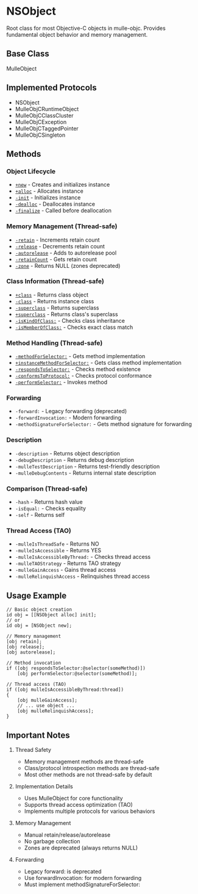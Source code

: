 # NSObject

Root class for most Objective-C objects in mulle-objc. Provides fundamental object behavior and memory management.

## Base Class
MulleObject

## Implemented Protocols
- NSObject
- MulleObjCRuntimeObject
- MulleObjCClassCluster
- MulleObjCException
- MulleObjCTaggedPointer
- MulleObjCSingleton

## Methods

### Object Lifecycle
- [`+new`](https://www.perplexity.ai/search?q=Please+create+some+detailed+API+documentation+for+the+method+new+of+NSObject+of+the+MulleObjC+project+https://github.com/mulle-objc/MulleObjC.+You+will+find+source+code+probably+at+https://raw.githubusercontent.com/mulle-objc/MulleObjC/refs/heads/master/src/class/NSObject.m+and+the+header+at+https://raw.githubusercontent.com/mulle-objc/MulleObjC/refs/heads/master/src/class/NSObject.h+and+there+may+also+be+tests+for+it+in+the+test/+folder) - Creates and initializes instance
- [`+alloc`](https://www.perplexity.ai/search?q=Please+create+some+detailed+API+documentation+for+the+method+alloc+of+NSObject+of+the+MulleObjC+project+https://github.com/mulle-objc/MulleObjC.+You+will+find+source+code+probably+at+https://raw.githubusercontent.com/mulle-objc/MulleObjC/refs/heads/master/src/class/NSObject.m+and+the+header+at+https://raw.githubusercontent.com/mulle-objc/MulleObjC/refs/heads/master/src/class/NSObject.h+and+there+may+also+be+tests+for+it+in+the+test/+folder) - Allocates instance
- [`-init`](https://www.perplexity.ai/search?q=Please+create+some+detailed+API+documentation+for+the+method+init+of+NSObject+of+the+MulleObjC+project+https://github.com/mulle-objc/MulleObjC.+You+will+find+source+code+probably+at+https://raw.githubusercontent.com/mulle-objc/MulleObjC/refs/heads/master/src/class/NSObject.m+and+the+header+at+https://raw.githubusercontent.com/mulle-objc/MulleObjC/refs/heads/master/src/class/NSObject.h+and+there+may+also+be+tests+for+it+in+the+test/+folder) - Initializes instance
- [`-dealloc`](https://www.perplexity.ai/search?q=Please+create+some+detailed+API+documentation+for+the+method+dealloc+of+NSObject+of+the+MulleObjC+project+https://github.com/mulle-objc/MulleObjC.+You+will+find+source+code+probably+at+https://raw.githubusercontent.com/mulle-objc/MulleObjC/refs/heads/master/src/class/NSObject.m+and+the+header+at+https://raw.githubusercontent.com/mulle-objc/MulleObjC/refs/heads/master/src/class/NSObject.h+and+there+may+also+be+tests+for+it+in+the+test/+folder) - Deallocates instance
- [`-finalize`](https://www.perplexity.ai/search?q=Please+create+some+detailed+API+documentation+for+the+method+finalize+of+NSObject+of+the+MulleObjC+project+https://github.com/mulle-objc/MulleObjC.+You+will+find+source+code+probably+at+https://raw.githubusercontent.com/mulle-objc/MulleObjC/refs/heads/master/src/class/NSObject.m+and+the+header+at+https://raw.githubusercontent.com/mulle-objc/MulleObjC/refs/heads/master/src/class/NSObject.h+and+there+may+also+be+tests+for+it+in+the+test/+folder) - Called before deallocation

### Memory Management (Thread-safe)
- [`-retain`](https://www.perplexity.ai/search?q=Please+create+some+detailed+API+documentation+for+the+method+retain+of+NSObject+of+the+MulleObjC+project+https://github.com/mulle-objc/MulleObjC.+You+will+find+source+code+probably+at+https://raw.githubusercontent.com/mulle-objc/MulleObjC/refs/heads/master/src/class/NSObject.m+and+the+header+at+https://raw.githubusercontent.com/mulle-objc/MulleObjC/refs/heads/master/src/class/NSObject.h+and+there+may+also+be+tests+for+it+in+the+test/+folder) - Increments retain count
- [`-release`](https://www.perplexity.ai/search?q=Please+create+some+detailed+API+documentation+for+the+method+release+of+NSObject+of+the+MulleObjC+project+https://github.com/mulle-objc/MulleObjC.+You+will+find+source+code+probably+at+https://raw.githubusercontent.com/mulle-objc/MulleObjC/refs/heads/master/src/class/NSObject.m+and+the+header+at+https://raw.githubusercontent.com/mulle-objc/MulleObjC/refs/heads/master/src/class/NSObject.h+and+there+may+also+be+tests+for+it+in+the+test/+folder) - Decrements retain count
- [`-autorelease`](https://www.perplexity.ai/search?q=Please+create+some+detailed+API+documentation+for+the+method+autorelease+of+NSObject+of+the+MulleObjC+project+https://github.com/mulle-objc/MulleObjC.+You+will+find+source+code+probably+at+https://raw.githubusercontent.com/mulle-objc/MulleObjC/refs/heads/master/src/class/NSObject.m+and+the+header+at+https://raw.githubusercontent.com/mulle-objc/MulleObjC/refs/heads/master/src/class/NSObject.h+and+there+may+also+be+tests+for+it+in+the+test/+folder) - Adds to autorelease pool
- [`-retainCount`](https://www.perplexity.ai/search?q=Please+create+some+detailed+API+documentation+for+the+method+retainCount+of+NSObject+of+the+MulleObjC+project+https://github.com/mulle-objc/MulleObjC.+You+will+find+source+code+probably+at+https://raw.githubusercontent.com/mulle-objc/MulleObjC/refs/heads/master/src/class/NSObject.m+and+the+header+at+https://raw.githubusercontent.com/mulle-objc/MulleObjC/refs/heads/master/src/class/NSObject.h+and+there+may+also+be+tests+for+it+in+the+test/+folder) - Gets retain count
- [`-zone`](https://www.perplexity.ai/search?q=Please+create+some+detailed+API+documentation+for+the+method+zone+of+NSObject+of+the+MulleObjC+project+https://github.com/mulle-objc/MulleObjC.+You+will+find+source+code+probably+at+https://raw.githubusercontent.com/mulle-objc/MulleObjC/refs/heads/master/src/class/NSObject.m+and+the+header+at+https://raw.githubusercontent.com/mulle-objc/MulleObjC/refs/heads/master/src/class/NSObject.h+and+there+may+also+be+tests+for+it+in+the+test/+folder) - Returns NULL (zones deprecated)

### Class Information (Thread-safe)
- [`+class`](https://www.perplexity.ai/search?q=Please+create+some+detailed+API+documentation+for+the+method+class+of+NSObject+of+the+MulleObjC+project+https://github.com/mulle-objc/MulleObjC.+You+will+find+source+code+probably+at+https://raw.githubusercontent.com/mulle-objc/MulleObjC/refs/heads/master/src/class/NSObject.m+and+the+header+at+https://raw.githubusercontent.com/mulle-objc/MulleObjC/refs/heads/master/src/class/NSObject.h+and+there+may+also+be+tests+for+it+in+the+test/+folder) - Returns class object
- [`-class`](https://www.perplexity.ai/search?q=Please+create+some+detailed+API+documentation+for+the+method+class+of+NSObject+of+the+MulleObjC+project+https://github.com/mulle-objc/MulleObjC.+You+will+find+source+code+probably+at+https://raw.githubusercontent.com/mulle-objc/MulleObjC/refs/heads/master/src/class/NSObject.m+and+the+header+at+https://raw.githubusercontent.com/mulle-objc/MulleObjC/refs/heads/master/src/class/NSObject.h+and+there+may+also+be+tests+for+it+in+the+test/+folder) - Returns instance class
- [`-superclass`](https://www.perplexity.ai/search?q=Please+create+some+detailed+API+documentation+for+the+method+superclass+of+NSObject+of+the+MulleObjC+project+https://github.com/mulle-objc/MulleObjC.+You+will+find+source+code+probably+at+https://raw.githubusercontent.com/mulle-objc/MulleObjC/refs/heads/master/src/class/NSObject.m+and+the+header+at+https://raw.githubusercontent.com/mulle-objc/MulleObjC/refs/heads/master/src/class/NSObject.h+and+there+may+also+be+tests+for+it+in+the+test/+folder) - Returns superclass
- [`+superclass`](https://www.perplexity.ai/search?q=Please+create+some+detailed+API+documentation+for+the+method+superclass+of+NSObject+of+the+MulleObjC+project+https://github.com/mulle-objc/MulleObjC.+You+will+find+source+code+probably+at+https://raw.githubusercontent.com/mulle-objc/MulleObjC/refs/heads/master/src/class/NSObject.m+and+the+header+at+https://raw.githubusercontent.com/mulle-objc/MulleObjC/refs/heads/master/src/class/NSObject.h+and+there+may+also+be+tests+for+it+in+the+test/+folder) - Returns class's superclass
- [`-isKindOfClass:`](https://www.perplexity.ai/search?q=Please+create+some+detailed+API+documentation+for+the+method+isKindOfClass+of+NSObject+of+the+MulleObjC+project+https://github.com/mulle-objc/MulleObjC.+You+will+find+source+code+probably+at+https://raw.githubusercontent.com/mulle-objc/MulleObjC/refs/heads/master/src/class/NSObject.m+and+the+header+at+https://raw.githubusercontent.com/mulle-objc/MulleObjC/refs/heads/master/src/class/NSObject.h+and+there+may+also+be+tests+for+it+in+the+test/+folder) - Checks class inheritance
- [`-isMemberOfClass:`](https://www.perplexity.ai/search?q=Please+create+some+detailed+API+documentation+for+the+method+isMemberOfClass+of+NSObject+of+the+MulleObjC+project+https://github.com/mulle-objc/MulleObjC.+You+will+find+source+code+probably+at+https://raw.githubusercontent.com/mulle-objc/MulleObjC/refs/heads/master/src/class/NSObject.m+and+the+header+at+https://raw.githubusercontent.com/mulle-objc/MulleObjC/refs/heads/master/src/class/NSObject.h+and+there+may+also+be+tests+for+it+in+the+test/+folder) - Checks exact class match

### Method Handling (Thread-safe)
- [`-methodForSelector:`](https://www.perplexity.ai/search?q=Please+create+some+detailed+API+documentation+for+the+method+methodForSelector+of+NSObject+of+the+MulleObjC+project+https://github.com/mulle-objc/MulleObjC.+You+will+find+source+code+probably+at+https://raw.githubusercontent.com/mulle-objc/MulleObjC/refs/heads/master/src/class/NSObject.m+and+the+header+at+https://raw.githubusercontent.com/mulle-objc/MulleObjC/refs/heads/master/src/class/NSObject.h+and+there+may+also+be+tests+for+it+in+the+test/+folder) - Gets method implementation
- [`+instanceMethodForSelector:`](https://www.perplexity.ai/search?q=Please+create+some+detailed+API+documentation+for+the+method+instanceMethodForSelector+of+NSObject+of+the+MulleObjC+project+https://github.com/mulle-objc/MulleObjC.+You+will+find+source+code+probably+at+https://raw.githubusercontent.com/mulle-objc/MulleObjC/refs/heads/master/src/class/NSObject.m+and+the+header+at+https://raw.githubusercontent.com/mulle-objc/MulleObjC/refs/heads/master/src/class/NSObject.h+and+there+may+also+be+tests+for+it+in+the+test/+folder) - Gets class method implementation
- [`-respondsToSelector:`](https://www.perplexity.ai/search?q=Please+create+some+detailed+API+documentation+for+the+method+respondsToSelector+of+NSObject+of+the+MulleObjC+project+https://github.com/mulle-objc/MulleObjC.+You+will+find+source+code+probably+at+https://raw.githubusercontent.com/mulle-objc/MulleObjC/refs/heads/master/src/class/NSObject.m+and+the+header+at+https://raw.githubusercontent.com/mulle-objc/MulleObjC/refs/heads/master/src/class/NSObject.h+and+there+may+also+be+tests+for+it+in+the+test/+folder) - Checks method existence
- [`-conformsToProtocol:`](https://www.perplexity.ai/search?q=Please+create+some+detailed+API+documentation+for+the+method+conformsToProtocol+of+NSObject+of+the+MulleObjC+project+https://github.com/mulle-objc/MulleObjC.+You+will+find+source+code+probably+at+https://raw.githubusercontent.com/mulle-objc/MulleObjC/refs/heads/master/src/class/NSObject.m+and+the+header+at+https://raw.githubusercontent.com/mulle-objc/MulleObjC/refs/heads/master/src/class/NSObject.h+and+there+may+also+be+tests+for+it+in+the+test/+folder) - Checks protocol conformance
- [`-performSelector:`](https://www.perplexity.ai/search?q=Please+create+some+detailed+API+documentation+for+the+method+performSelector+of+NSObject+of+the+MulleObjC+project+https://github.com/mulle-objc/MulleObjC.+You+will+find+source+code+probably+at+https://raw.githubusercontent.com/mulle-objc/MulleObjC/refs/heads/master/src/class/NSObject.m+and+the+header+at+https://raw.githubusercontent.com/mulle-objc/MulleObjC/refs/heads/master/src/class/NSObject.h+and+there+may+also+be+tests+for+it+in+the+test/+folder) - Invokes method

### Forwarding
- `-forward:` - Legacy forwarding (deprecated)
- `-forwardInvocation:` - Modern forwarding
- `-methodSignatureForSelector:` - Gets method signature for forwarding

### Description
- `-description` - Returns object description
- `-debugDescription` - Returns debug description
- `-mulleTestDescription` - Returns test-friendly description
- `-mulleDebugContents` - Returns internal state description

### Comparison (Thread-safe)
- `-hash` - Returns hash value
- `-isEqual:` - Checks equality
- `-self` - Returns self

### Thread Access (TAO)
- `-mulleIsThreadSafe` - Returns NO
- `-mulleIsAccessible` - Returns YES
- `-mulleIsAccessibleByThread:` - Checks thread access
- `-mulleTAOStrategy` - Returns TAO strategy
- `-mulleGainAccess` - Gains thread access
- `-mulleRelinquishAccess` - Relinquishes thread access

## Usage Example

```objc
// Basic object creation
id obj = [[NSObject alloc] init];
// or
id obj = [NSObject new];

// Memory management
[obj retain];
[obj release];
[obj autorelease];

// Method invocation
if ([obj respondsToSelector:@selector(someMethod)])
    [obj performSelector:@selector(someMethod)];

// Thread access (TAO)
if ([obj mulleIsAccessibleByThread:thread])
{
    [obj mulleGainAccess];
    // ... use object ...
    [obj mulleRelinquishAccess];
}
```

## Important Notes

1. Thread Safety
   - Memory management methods are thread-safe
   - Class/protocol introspection methods are thread-safe
   - Most other methods are not thread-safe by default

2. Implementation Details
   - Uses MulleObject for core functionality
   - Supports thread access optimization (TAO)
   - Implements multiple protocols for various behaviors

3. Memory Management
   - Manual retain/release/autorelease
   - No garbage collection
   - Zones are deprecated (always returns NULL)

4. Forwarding
   - Legacy forward: is deprecated
   - Use forwardInvocation: for modern forwarding
   - Must implement methodSignatureForSelector:
